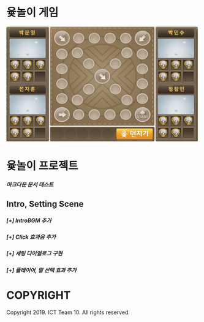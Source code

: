 # 윷놀이 게임
<img src="sample.png" width="500" height="300"></img>


# 윷놀이 프로젝트

##### 마크다운 문서 테스트
## Intro, Setting Scene
##### [+] IntroBGM 추가
##### [+] Click 효과음 추가
##### [+] 세팅 다이얼로그 구현
##### [+] 플레이어, 말 선택 효과 추가

# COPYRIGHT
Copyright 2019. ICT Team 10. All rights reserved.
